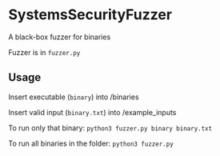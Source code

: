 # SystemsSecurityFuzzer
A black-box fuzzer for binaries

Fuzzer is in `fuzzer.py`



## Usage
Insert executable (`binary`) into /binaries

Insert valid input (`binary.txt`) into /example_inputs

To run only that binary: `python3 fuzzer.py binary binary.txt`

To run all binaries in the folder: `python3 fuzzer.py`
